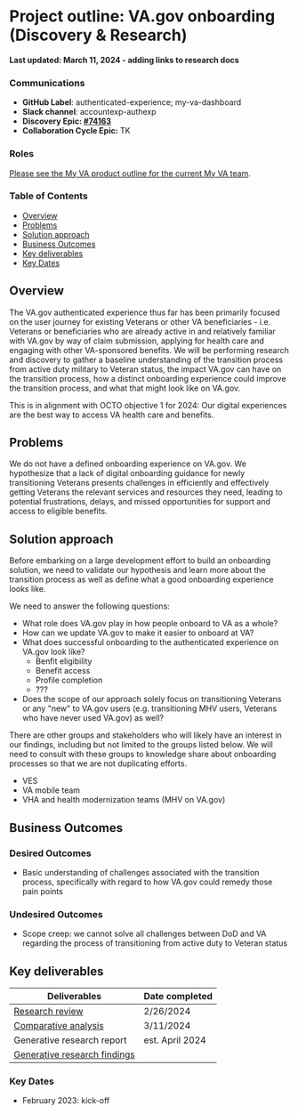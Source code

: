 # Project outline: VA.gov onboarding (Discovery & Research) 

**Last updated: March 11, 2024 - adding links to research docs**

### Communications

- **GitHub Label**: authenticated-experience; my-va-dashboard
- **Slack channel**: accountexp-authexp
- **Discovery Epic: [#74163](https://github.com/department-of-veterans-affairs/va.gov-team/issues/74163)**
- **Collaboration Cycle Epic:** TK

### Roles

[Please see the My VA product outline for the current My VA team](https://github.com/department-of-veterans-affairs/va.gov-team/tree/master/products/identity-personalization/my-va#roles).

### Table of Contents

- [Overview](#overview)
- [Problems](#problems)
- [Solution approach](#solution-approach)
- [Business Outcomes](#business-outcomes)
- [Key deliverables](#key-deliverables)
- [Key Dates](#key-dates)

## Overview
The VA.gov authenticated experience thus far has been primarily focused on the user journey for existing Veterans or other VA beneficiaries - i.e. Veterans or beneficiaries who are already active in and relatively familiar with VA.gov by way of claim submission, applying for health care and engaging with other VA-sponsored benefits. We will be performing research and discovery to gather a baseline understanding of the transition process from active duty military to Veteran status, the impact VA.gov can have on the transition process, how a distinct onboarding experience could improve the transition process, and what that might look like on VA.gov. 

This is in alignment with OCTO objective 1 for 2024: Our digital experiences are the best way to access VA health care and benefits.


## Problems
We do not have a defined onboarding experience on VA.gov. We hypothesize that a lack of digital onboarding guidance for newly transitioning Veterans presents challenges in efficiently and effectively getting Veterans the relevant services and resources they need, leading to potential frustrations, delays, and missed opportunities for support and access to eligible benefits. 

## Solution approach
Before embarking on a large development effort to build an onboarding solution, we need to validate our hypothesis and learn more about the transition process as well as define what a good onboarding experience looks like.

We need to answer the following questions:
- What role does VA.gov play in how people onboard to VA as a whole?
- How can we update VA.gov to make it easier to onboard at VA?
- What does successful onboarding to the authenticated experience on VA.gov look like?
    - Benfit eligibility 
    - Benefit access
    - Profile completion
    -  ??? 
- Does the scope of our approach solely focus on transitioning Veterans or any "new" to VA.gov users (e.g. transitioning MHV users, Veterans who have never used VA.gov) as well? 

There are other groups and stakeholders who will likely have an interest in our findings, including but not limited to the groups listed below. We will need to consult with these groups to knowledge share about onboarding processes so that we are not duplicating efforts.
- VES
- VA mobile team
- VHA and health modernization teams (MHV on VA.gov)



## Business Outcomes
### Desired Outcomes
- Basic understanding of challenges associated with the transition process, specifically with regard to how VA.gov could remedy those pain points

### Undesired Outcomes
- Scope creep: we cannot solve all challenges between DoD and VA regarding the process of transitioning from active duty to Veteran status

## Key deliverables

|Deliverables| Date completed|
|------------|-----|
|[Research review](https://github.com/department-of-veterans-affairs/va.gov-team/blob/master/products/identity-personalization/onboarding/discovery-research/research-review.md)|2/26/2024|
|[Comparative analysis](https://github.com/department-of-veterans-affairs/va.gov-team/blob/master/products/identity-personalization/onboarding/discovery-research/comparative-analysis.md)|3/11/2024|
|Generative research report| est. April 2024 |
|[Generative research findings](https://github.com/department-of-veterans-affairs/va.gov-team/blob/master/products/identity-personalization/onboarding/discovery-research/2024-03-onboarding-generative-research/findings-summary.md)| | 

### Key Dates

- February 2023: kick-off

